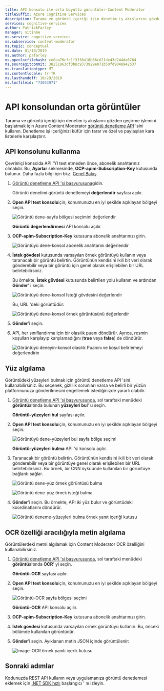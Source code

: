 ```yaml
---
title: API konsolu ile orta boyutlu görüntüler-Content Moderator
titleSuffix: Azure Cognitive Services
description: Tarama ve görüntü içeriği için denetim iş akışlarını gözden geçirme işlemini başlatmak için Azure Content Moderator görüntü denetleme API 'sini kullanın.
services: cognitive-services
author: PatrickFarley
manager: nitinme
ms.service: cognitive-services
ms.subservice: content-moderator
ms.topic: conceptual
ms.date: 01/10/2019
ms.author: pafarley
ms.openlocfilehash: ce8ea76cfc1f3f30418b66cd21de43d244da6764
ms.sourcegitcommit: 38251963cf3b8c9373929e071b50fd9049942b37
ms.translationtype: MT
ms.contentlocale: tr-TR
ms.lasthandoff: 10/29/2019
ms.locfileid: "73043971"
---
```

# <a name="moderate-images-from-the-api-console"></a>API konsolundan orta görüntüler

Tarama ve görüntü içeriği için denetim iş akışlarını gözden geçirme işlemini başlatmak için Azure Content Moderator [görüntü denetleme API](https://westus.dev.cognitive.microsoft.com/docs/services/57cf753a3f9b070c105bd2c1/operations/57cf753a3f9b070868a1f66c) 'sini kullanın. Denetleme işi içeriğinizi küfür için tarar ve özel ve paylaşılan kara listelerle karşılaştırır.

## <a name="use-the-api-console"></a>API konsolunu kullanma
Çevrimiçi konsolda API 'YI test etmeden önce, abonelik anahtarınız olmalıdır. Bu, **Ayarlar** sekmesinde, **OCP-apim-Subscription-Key** kutusunda bulunur. Daha fazla bilgi için bkz. [Genel Bakış](overview.md).

1. [Görüntü denetleme API 'si başvurusuna](https://westus.dev.cognitive.microsoft.com/docs/services/57cf753a3f9b070c105bd2c1/operations/57cf753a3f9b070868a1f66c)gidin.

   Görüntü denetimi görüntü denetlemeyi **değerlendir** sayfası açılır.

2. **Open API test konsolu**için, konumunuzu en iyi şekilde açıklayan bölgeyi seçin. 

   ![Görüntü dene-sayfa bölgesi seçimini değerlendir](images/test-drive-region.png)
  
   **Görüntü değerlendirmesi** API konsolu açılır.

3. **OCP-apim-Subscription-Key** kutusuna abonelik anahtarınızı girin.

   ![Görüntüyü dene-konsol abonelik anahtarını değerlendir](images/try-image-api-1.PNG)

4. **İstek gövdesi** kutusunda varsayılan örnek görüntüyü kullanın veya taranacak bir görüntü belirtin. Görüntünün kendisini ikili bit veri olarak gönderebilir veya bir görüntü için genel olarak erişilebilen bir URL belirtebilirsiniz. 

   Bu örnekte, **İstek gövdesi** kutusunda belirtilen yolu kullanın ve ardından **Gönder**' i seçin. 

   ![Görüntüyü dene-konsol Isteği gövdesini değerlendir](images/try-image-api-2.PNG)

   Bu, URL 'deki görüntüdür:

   ![Görüntüyü dene-konsol örnek görüntüsünü değerlendir](images/sample-image.jpg) 

5. **Gönder**’i seçin.

6. API, her sınıflandırma için bir olasılık puanı döndürür. Ayrıca, resmin koşulları karşılayıp karşılamadığını (**true** veya **false**) de döndürür. 

   ![Görüntüyü deneyin-konsol olasılık Puanını ve koşul belirlemeyi değerlendirin](images/try-image-api-3.PNG)

## <a name="face-detection"></a>Yüz algılama

Görüntüdeki yüzeyleri bulmak için görüntü denetleme API 'sini kullanabilirsiniz. Bu seçenek, gizlilik sorunları varsa ve belirli bir yüzün platformunuza gönderilmesini engellemek istediğinizde yararlı olabilir. 

1. [Görüntü denetleme API 'si başvurusunda](https://westus.dev.cognitive.microsoft.com/docs/services/57cf753a3f9b070c105bd2c1/operations/57cf753a3f9b070868a1f66c), sol taraftaki menüdeki **görüntü**altında bulunan **yüzeyleri bul**' u seçin. 

   **Görüntü-yüzeyleri bul** sayfası açılır.

2. **Open API test konsolu**için, konumunuzu en iyi şekilde açıklayan bölgeyi seçin. 

   ![Görüntüyü dene-yüzeyleri bul sayfa bölge seçimi](images/test-drive-region.png)

   **Görüntü-yüzeyleri bulma** API 'si konsolu açılır.

3. Taranacak bir görüntü belirtin. Görüntünün kendisini ikili bit veri olarak gönderebilir veya bir görüntüye genel olarak erişilebilen bir URL belirtebilirsiniz. Bu örnek, bir CNN öyküünde kullanılan bir görüntüye bağlantı sağlar.

   ![Görüntü dene-yüz örnek görüntüsü bulma](images/try-image-api-face-image.jpg)

   ![Görüntü dene-yüz örnek isteği bulma](images/try-image-api-face-request.png)

4. **Gönder**’i seçin. Bu örnekte, API iki yüz bulur ve görüntüdeki koordinatlarını döndürür.

   ![Görüntü deneme-yüzeyleri bulma örnek yanıt içeriği kutusu](images/try-image-api-face-response.png)

## <a name="text-detection-via-ocr-capability"></a>OCR özelliği aracılığıyla metin algılama

Görüntülerdeki metni algılamak için Content Moderator OCR özelliğini kullanabilirsiniz.

1. [Görüntü denetleme API 'si başvurusunda](https://westus.dev.cognitive.microsoft.com/docs/services/57cf753a3f9b070c105bd2c1/operations/57cf753a3f9b070868a1f66c), sol taraftaki menüdeki **görüntü**altında **OCR**' yi seçin. 

   **Görüntü-OCR** sayfası açılır.

2. **Open API test konsolu**için, konumunuzu en iyi şekilde açıklayan bölgeyi seçin. 

   ![Görüntü-OCR sayfa bölgesi seçimi](images/test-drive-region.png)

   **Görüntü-OCR** API konsolu açılır.

3. **OCP-apim-Subscription-Key** kutusuna abonelik anahtarınızı girin.

4. **İstek gövdesi** kutusunda varsayılan örnek görüntüyü kullanın. Bu, önceki bölümde kullanılan görüntüdür.

5. **Gönder**’i seçin. Ayıklanan metin JSON içinde görüntülenir:

   ![Image-OCR örnek yanıtı içerik kutusu](images/try-image-api-ocr.PNG)

## <a name="next-steps"></a>Sonraki adımlar

Kodunuzda REST API kullanın veya uygulamanıza görüntü denetlemesi eklemek için [.NET SDK hızlı](dotnet-sdk-quickstart.md) başlangıcı ' nı izleyin.
